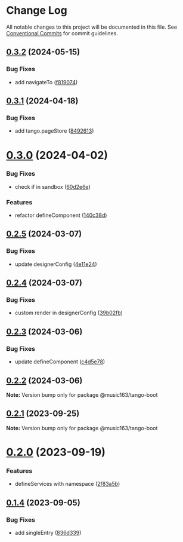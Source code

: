 # Change Log

All notable changes to this project will be documented in this file.
See [Conventional Commits](https://conventionalcommits.org) for commit guidelines.

## [0.3.2](https://github.com/music163/tango-boot/compare/@music163/tango-boot@0.3.1...@music163/tango-boot@0.3.2) (2024-05-15)


### Bug Fixes

* add navigateTo ([f819074](https://github.com/music163/tango-boot/commit/f8190744c856b182e3ca1179ba6e373c54c90b7e))





## [0.3.1](https://github.com/music163/tango-boot/compare/@music163/tango-boot@0.3.0...@music163/tango-boot@0.3.1) (2024-04-18)


### Bug Fixes

* add tango.pageStore ([8492613](https://github.com/music163/tango-boot/commit/8492613aecd998cf9fb597f23b0980bde125263d))





# [0.3.0](https://github.com/music163/tango-boot/compare/@music163/tango-boot@0.2.5...@music163/tango-boot@0.3.0) (2024-04-02)


### Bug Fixes

* check if in sandbox ([60d2e6e](https://github.com/music163/tango-boot/commit/60d2e6ea413915859defbf25169c8433cc296c60))


### Features

* refactor defineComponent ([140c38d](https://github.com/music163/tango-boot/commit/140c38d0e961fae35dafb2f9fbfcd3265db61120))





## [0.2.5](https://github.com/music163/tango-boot/compare/@music163/tango-boot@0.2.4...@music163/tango-boot@0.2.5) (2024-03-07)


### Bug Fixes

* update designerConfig ([4e11e24](https://github.com/music163/tango-boot/commit/4e11e24756550b33f64c80a3d05409ab4db6e5ce))





## [0.2.4](https://github.com/music163/tango-boot/compare/@music163/tango-boot@0.2.3...@music163/tango-boot@0.2.4) (2024-03-07)


### Bug Fixes

* custom render in designerConfig ([39b02fb](https://github.com/music163/tango-boot/commit/39b02fb6f680351efef2182fe1a8c26103a7b649))





## [0.2.3](https://github.com/music163/tango-boot/compare/@music163/tango-boot@0.2.2...@music163/tango-boot@0.2.3) (2024-03-06)


### Bug Fixes

* update defineComponent ([c4d5e78](https://github.com/music163/tango-boot/commit/c4d5e780f33b9030ae134124baccca3f0381333a))





## [0.2.2](https://github.com/music163/tango-boot/compare/@music163/tango-boot@0.2.1...@music163/tango-boot@0.2.2) (2024-03-06)

**Note:** Version bump only for package @music163/tango-boot





## [0.2.1](https://github.com/music163/tango-boot/compare/@music163/tango-boot@0.2.0...@music163/tango-boot@0.2.1) (2023-09-25)

**Note:** Version bump only for package @music163/tango-boot





# [0.2.0](https://github.com/music163/tango-boot/compare/@music163/tango-boot@0.1.4...@music163/tango-boot@0.2.0) (2023-09-19)


### Features

* defineServices with namespace ([2f83a5b](https://github.com/music163/tango-boot/commit/2f83a5bc8223bcf6d723f758089d6ea5a59a2c8c))





## [0.1.4](https://github.com/music163/tango-boot/compare/@music163/tango-boot@0.1.3...@music163/tango-boot@0.1.4) (2023-09-05)


### Bug Fixes

* add singleEntry ([836d339](https://github.com/music163/tango-boot/commit/836d3398689a1396cf392ade20a6347cc16580d3))
